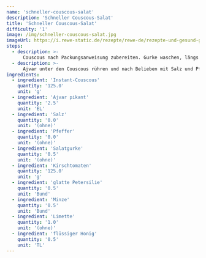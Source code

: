 ```yaml
---
name: 'schneller-couscous-salat'
description: 'Schneller Couscous-Salat'
title: 'Schneller Couscous-Salat'
difficulty: '1'
image: /img/schneller-couscous-salat.jpg
imageUrl: https://i.rewe-static.de/rezepte/rewe-de/rezepte-und-gesund-geniessen/rezepte/schnell-und-gesund/schneller_couscoussalat_rdk-rds_rv_hd.jpg?resize=1480:589&crop=1280:460;center,center
steps:
  - description: >-
      Couscous nach Packungsanweisung zubereiten. Gurke waschen, längs vierteln und entkernen. In grobe Würfel schneiden. Kirschtomaten waschen und halbieren.
  - description: >-
      Ajvar unter den Couscous rühren und nach Belieben mit Salz und Pfeffer würzen. Kräuter waschen, trocken schütteln und Blätter hacken. Saft der Limette auspressen und mit Honig verrühren. Kräuter und Limetten-Honig-Saft unter den Couscous heben.
ingredients:
  - ingredient: 'Instant-Couscous'
    quantity: '125.0'
    unit: 'g'
  - ingredient: 'Ajvar pikant'
    quantity: '2.5'
    unit: 'EL'
  - ingredient: 'Salz'
    quantity: '0.0'
    unit: '(ohne)'
  - ingredient: 'Pfeffer'
    quantity: '0.0'
    unit: '(ohne)'
  - ingredient: 'Salatgurke'
    quantity: '0.5'
    unit: '(ohne)'
  - ingredient: 'Kirschtomaten'
    quantity: '125.0'
    unit: 'g'
  - ingredient: 'glatte Petersilie'
    quantity: '0.5'
    unit: 'Bund'
  - ingredient: 'Minze'
    quantity: '0.5'
    unit: 'Bund'
  - ingredient: 'Limette'
    quantity: '1.0'
    unit: '(ohne)'
  - ingredient: 'flüssiger Honig'
    quantity: '0.5'
    unit: 'TL'
---
```

